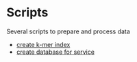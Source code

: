 # Scripts 

Several scripts to prepare and process data

* [create k-mer index](./index/)
* [create database for service](./service/)

